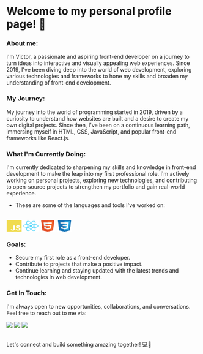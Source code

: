 # Welcome to my personal profile page! 🚀

### About me:
I'm Victor, a passionate and aspiring front-end developer on a journey to turn ideas into interactive and visually appealing web experiences. Since 2019, I've been diving deep into the world of web development, exploring various technologies and frameworks to hone my skills and broaden my understanding of front-end development.

### My Journey:
My journey into the world of programming started in 2019, driven by a curiosity to understand how websites are built and a desire to create my own digital projects. Since then, I've been on a continuous learning path, immersing myself in HTML, CSS, JavaScript, and popular front-end frameworks like React.js.

### What I'm Currently Doing:
I'm currently dedicated to sharpening my skills and knowledge in front-end development to make the leap into my first professional role. I'm actively working on personal projects, exploring new technologies, and contributing to open-source projects to strengthen my portfolio and gain real-world experience.

- These are some of the languages and tools I've worked on:

<div style="display: inline_block"><br>
  <img align="center" alt="Vic-Js" height="30" width="40" src="https://raw.githubusercontent.com/devicons/devicon/master/icons/javascript/javascript-plain.svg">
  <img align="center" alt="Vic-React" height="30" width="40" src="https://raw.githubusercontent.com/devicons/devicon/master/icons/react/react-original.svg">
  <img align="center" alt="Vic-HTML" height="30" width="40" src="https://raw.githubusercontent.com/devicons/devicon/master/icons/html5/html5-original.svg">
  <img align="center" alt="Vic-CSS" height="30" width="40" src="https://raw.githubusercontent.com/devicons/devicon/master/icons/css3/css3-original.svg">
</div>

### Goals:
* Secure my first role as a front-end developer.
* Contribute to projects that make a positive impact.
* Continue learning and staying updated with the latest trends and technologies in web development.

### Get In Touch:
I'm always open to new opportunities, collaborations, and conversations. Feel free to reach out to me via:

<div> 
  <a href="https://instagram.com/victorhbarbosa" target="_blank"><img src="https://img.shields.io/badge/-Instagram-%23E4405F?style=for-the-badge&logo=instagram&logoColor=white" target="_blank"></a>
  <a href = "mailto:barbosahvictor@gmail.com"><img src="https://img.shields.io/badge/-Gmail-%23333?style=for-the-badge&logo=gmail&logoColor=white" target="_blank"></a>
  <a href="https://www.linkedin.com/in/victor-barbosa-8725541a9/" target="_blank"><img src="https://img.shields.io/badge/-LinkedIn-%230077B5?style=for-the-badge&logo=linkedin&logoColor=white" target="_blank"></a> 
</div>
<br>

Let's connect and build something amazing together! 💻🌟
